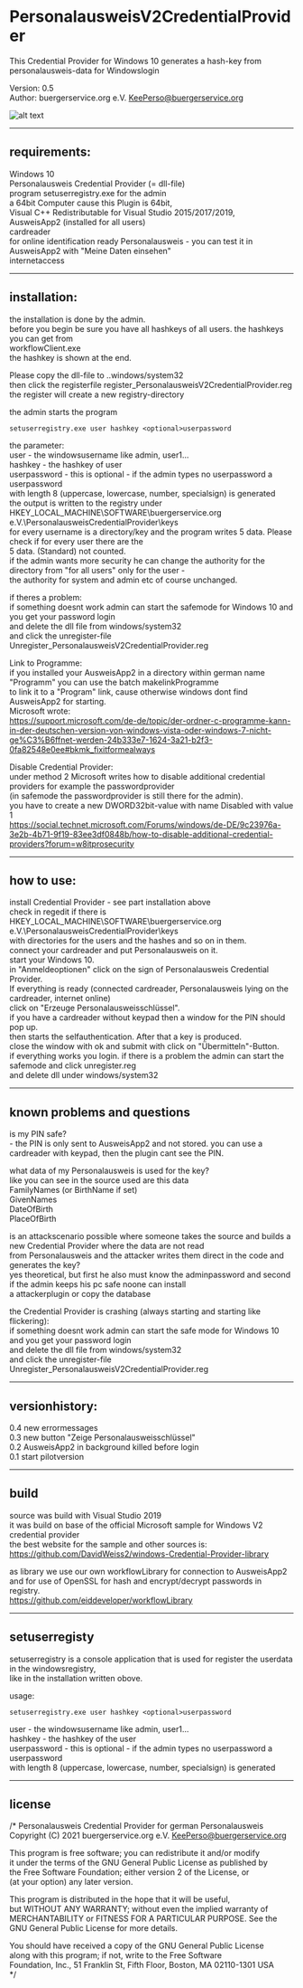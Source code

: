 # PersonalausweisV2CredentialProvider
This Credential Provider for Windows 10 generates a hash-key from personalausweis-data for Windowslogin  

Version: 0.5  
Author: buergerservice.org e.V. <KeePerso@buergerservice.org>  


![alt text](https://github.com/[eiddeveloper]/[PersonalausweisV2CredentialProvider]/screenshot1.jpg?raw=true)

-------------
requirements:
-------------
Windows 10  
Personalausweis Credential Provider (= dll-file)  
program setuserregistry.exe for the admin  
a 64bit Computer cause this Plugin is 64bit,  
Visual C++ Redistributable for Visual Studio 2015/2017/2019,  
AusweisApp2 (installed for all users)  
cardreader  
for online identification ready Personalausweis - you can test it in AusweisApp2 with "Meine Daten einsehen"  
internetaccess  


-------------
installation:
-------------
the installation is done by the admin.  
before you begin be sure you have all hashkeys of all users. the hashkeys you can get from  
workflowClient.exe <PIN>  
the hashkey is shown at the end.  

Please copy the dll-file to ..windows/system32  
then click the registerfile register_PersonalausweisV2CredentialProvider.reg  
the register will create a new registry-directory  

the admin starts the program 
```
setuserregistry.exe user hashkey <optional>userpassword  
```
the parameter:  
user - the windowsusername like admin, user1...  
hashkey - the hashkey of user  
userpassword - this is optional - if the admin types no userpassword a userpassword  
	       with length 8 (uppercase, lowercase, number, specialsign) is generated  
the output is written to the registry under HKEY_LOCAL_MACHINE\SOFTWARE\buergerservice.org e.V.\PersonalausweisCredentialProvider\keys  
for every username is a directory/key and the program writes 5 data. Please check if for every user there are the  
5 data. (Standard) not counted.  
if the admin wants more security he can change the authority for the directory from "for all users" only for the user -  
the authority for system and admin etc of course unchanged.  


if theres a problem:  
if something doesnt work admin can start the safemode for Windows 10 and you get your password login  
and delete the dll file from windows/system32  
and click the unregister-file Unregister_PersonalausweisV2CredentialProvider.reg  


Link to Programme:  
if you installed your AusweisApp2 in a directory within german name "Programm" you can use the batch makelinkProgramme  
to link it to a "Program" link, cause otherwise windows dont find AusweisApp2 for starting.  
Microsoft wrote:  
https://support.microsoft.com/de-de/topic/der-ordner-c-programme-kann-in-der-deutschen-version-von-windows-vista-oder-windows-7-nicht-ge%C3%B6ffnet-werden-24b333e7-1624-3a21-b2f3-0fa82548e0ee#bkmk_fixitformealways


Disable Credential Provider:  
under method 2 Microsoft writes how to disable additional credential providers for example the passwordprovider   
(in safemode the passwordprovider is still there for the admin).  
you have to create a new DWORD32bit-value with name Disabled with value 1  
https://social.technet.microsoft.com/Forums/windows/de-DE/9c23976a-3e2b-4b71-9f19-83ee3df0848b/how-to-disable-additional-credential-providers?forum=w8itprosecurity



-----------
how to use:
-----------
install Credential Provider - see part installation above  
check in regedit if there is HKEY_LOCAL_MACHINE\SOFTWARE\buergerservice.org e.V.\PersonalausweisCredentialProvider\keys  
with directories for the users and the hashes and so on in them.  
connect your cardreader and put Personalausweis on it.  
start your Windows 10.  
in "Anmeldeoptionen" click on the sign of Personalausweis Credential Provider.  
If everything is ready (connected cardreader, Personalausweis lying on the cardreader, internet online)  
click on "Erzeuge Personalausweisschlüssel".  
if you have a cardreader without keypad then a window for the PIN should pop up.  
then starts the selfauthentication. After that a key is produced.   
close the window with ok and submit with click on "Übermitteln"-Button.  
if everything works you login. if there is a problem the admin can start the safemode and click unregister.reg   
and delete dll under windows/system32  



----------------------------
known problems and questions
----------------------------


is my PIN safe?  
	- the PIN is only sent to AusweisApp2 and not stored. you can use a cardreader with keypad, then the plugin cant see the PIN.  

what data of my Personalausweis is used for the key?  
	like you can see in the source used are this data  
	FamilyNames (or BirthName if set)  
	GivenNames  
	DateOfBirth  
	PlaceOfBirth  

is an attackscenario possible where someone takes the source and builds a new Credential Provider where the data are not read  
from Personalausweis and the attacker writes them direct in the code and generates the key?  
	yes theoretical, but first he also must know the adminpassword and second if the admin keeps his pc safe noone can install  
	a attackerplugin or copy the database  

the Credential Provider is crashing (always starting and starting like flickering):  
	if something doesnt work admin can start the safe mode for Windows 10 and you get your password login  
	and delete the dll file from windows/system32  
	and click the unregister-file Unregister_PersonalausweisV2CredentialProvider.reg  

---------------
versionhistory:
---------------
0.4 new errormessages  
0.3 new button "Zeige Personalausweisschlüssel"  
0.2 AusweisApp2 in background killed before login  
0.1 start pilotversion  


-----
build
-----
source was build with Visual Studio 2019  
it was build on base of the official Microsoft sample for Windows V2 credential provider  
the best website for the sample and other sources is:  
https://github.com/DavidWeiss2/windows-Credential-Provider-library  

as library we use our own workflowLibrary for connection to AusweisApp2  
and for use of OpenSSL for hash and encrypt/decrypt passwords in registry.  
https://github.com/eiddeveloper/workflowLibrary  


--------------
setuserregisty
--------------
setuserregistry is a console application that is used for register the userdata in the windowsregistry,  
like in the installation written obove.  

usage:  
```
setuserregistry.exe user hashkey <optional>userpassword  
```
user - the windowsusername like admin, user1...  
hashkey - the hashkey of the user  
userpassword - this is optional - if the admin types no userpassword a userpassword   
	       with length 8 (uppercase, lowercase, number, specialsign) is generated  


-------
license
-------
/*
  Personalausweis Credential Provider for german Personalausweis  
  Copyright (C) 2021 buergerservice.org e.V. <KeePerso@buergerservice.org>  

  This program is free software; you can redistribute it and/or modify  
  it under the terms of the GNU General Public License as published by  
  the Free Software Foundation; either version 2 of the License, or  
  (at your option) any later version.  

  This program is distributed in the hope that it will be useful,  
  but WITHOUT ANY WARRANTY; without even the implied warranty of  
  MERCHANTABILITY or FITNESS FOR A PARTICULAR PURPOSE.  See the  
  GNU General Public License for more details.  

  You should have received a copy of the GNU General Public License  
  along with this program; if not, write to the Free Software  
  Foundation, Inc., 51 Franklin St, Fifth Floor, Boston, MA  02110-1301  USA  
*/
